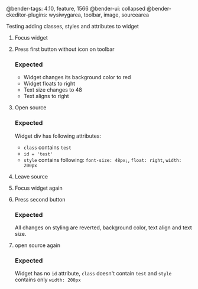 @bender-tags: 4.10, feature, 1566
@bender-ui: collapsed
@bender-ckeditor-plugins: wysiwygarea, toolbar, image, sourcearea

Testing adding classes, styles and attributes to widget

1. Focus widget
1. Press first button without icon on toolbar
	### Expected
	- Widget changes its background color to red
	- Widget floats to right
	- Text size changes to 48
	- Text aligns to right

1. Open source
	### Expected
	Widget div has following attributes:
	- `class` contains `test`
	- `id = 'test'`
	- `style` contains following: `font-size: 48px;`, `float: right`, `width: 200px`

1. Leave source
1. Focus widget again
1. Press second button
	### Expected
	All changes on styling are reverted, background color, text align and text size.

1. open source again
	### Expected
	Widget has no `id` attribute, `class` doesn't contain `test` and `style` contains only `width: 200px`
